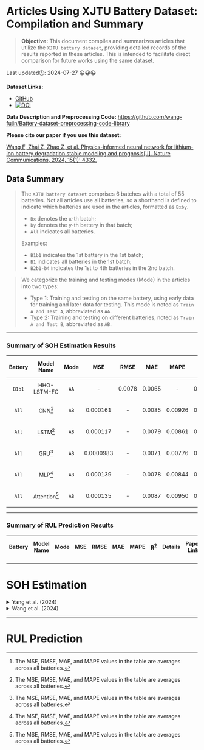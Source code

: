 # Articles Using XJTU Battery Dataset: Compilation and Summary

> **Objective:** This document compiles and summarizes articles that utilize the `XJTU battery dataset`, providing detailed records of the results reported in these articles. This is intended to facilitate direct comparison for future works using the same dataset.

Last updated🕒: 2024-07-27 😀😀😀

**Dataset Links:**
- [GitHub](https://wang-fujin.github.io/)
- [![DOI](https://zenodo.org/badge/DOI/10.5281/zenodo.10963339.svg)](https://doi.org/10.5281/zenodo.10963339)

**Data Description and Preprocessing Code:**
https://github.com/wang-fujin/Battery-dataset-preprocessing-code-library

**Please cite our paper if you use this dataset:**

[Wang F, Zhai Z, Zhao Z, et al. Physics-informed neural network for lithium-ion battery degradation stable modeling and prognosis[J]. Nature Communications, 2024, 15(1): 4332.](https://www.nature.com/articles/s41467-024-48779-z)

## Data Summary

> The `XJTU battery dataset` comprises 6 batches with a total of 55 batteries. Not all articles use all batteries, so a shorthand is defined to indicate which batteries are used in the articles, formatted as `Bxby`.
> - `Bx` denotes the x-th batch;
> - `by` denotes the y-th battery in that batch;
> - `All` indicates all batteries.
> 
> Examples:
> - `B1b1` indicates the 1st battery in the 1st batch;
> - `B1` indicates all batteries in the 1st batch;
> - `B2b1-b4` indicates the 1st to 4th batteries in the 2nd batch.

> We categorize the training and testing modes (Mode) in the articles into two types:
> - Type 1: Training and testing on the same battery, using early data for training and later data for testing. This mode is noted as `Train A and Test A`, abbreviated as `AA`.
> - Type 2: Training and testing on different batteries, noted as `Train A and Test B`, abbreviated as `AB`.

---

### Summary of SOH Estimation Results
| Battery |   Model Name   | Mode |    MSE     |  RMSE   |  MAE   |    MAPE     | R<sup>2</sup> |             Details             | Paper Link | Non-transfer learning | Transfer learning |
|:-------:|:--------------:|:----:|:----------:|:-------:|:------:|:-----------:|:-------------:|:-------------------------------:|:-----:|:-----:|:-----:|
| `B1b1`  |  HHO-LSTM-FC   | `AA` |     -      | 0.0078  | 0.0065 |      -      |    0.9422     | [Yang et al. (2024)](#yang2024) | [link](https://www.mdpi.com/2071-1050/16/15/6316) | ✅ | ✅  |
|  `All`  |    CNN[^1]     | `AB` |  0.000161  | -       | 0.0085 |   0.00926   |    0.9187     | [Wang et al. (2024)](#wang2024) | [link](https://www.sciencedirect.com/science/article/pii/S2352152X23032826?via%3Dihub) | ✅ | ❌  |
|  `All`  |    LSTM[^1]    | `AB` |  0.000117  | -       | 0.0079 |   0.00861   |    0.9407     | [Wang et al. (2024)](#wang2024) | [link](https://www.sciencedirect.com/science/article/pii/S2352152X23032826?via%3Dihub) | ✅ | ❌  |
|  `All`  |    GRU[^1]     | `AB` | 0.0000983  | -       | 0.0071 |   0.00776   |    0.9503     | [Wang et al. (2024)](#wang2024) | [link](https://www.sciencedirect.com/science/article/pii/S2352152X23032826?via%3Dihub) | ✅ | ❌  |
|  `All`  |    MLP[^1]     | `AB` |  0.000139  | -       | 0.0078 |   0.00844   |    0.9331     | [Wang et al. (2024)](#wang2024) | [link](https://www.sciencedirect.com/science/article/pii/S2352152X23032826?via%3Dihub) | ✅ | ❌  |
|  `All`  | Attention[^1]  | `AB` |  0.000135  | -       | 0.0087 |   0.00950   |    0.9317     | [Wang et al. (2024)](#wang2024) | [link](https://www.sciencedirect.com/science/article/pii/S2352152X23032826?via%3Dihub) | ✅ | ❌  |

[^1]: The MSE, RMSE, MAE, and MAPE values in the table are averages across all batteries.

---

### Summary of RUL Prediction Results
| Battery |   Model Name   | Mode |    MSE     |  RMSE   |  MAE   |    MAPE     | R<sup>2</sup> |             Details             | Paper Link | Non-transfer learning | Transfer learning |
|:-------:|:--------------:|:----:|:----------:|:-------:|:------:|:-----------:|:-------------:|:-------------------------------:|:-----:|:-----:|:-----:|

---

# SOH Estimation


<details> 
<summary id="yang2024">
Yang et al. (2024)
</summary>

[Yang G, Wang X, Li R, et al. State of Health Estimation for Lithium-Ion Batteries Based on Transferable Long Short-Term Memory Optimized Using Harris Hawk Algorithm[J]. Sustainability, 2024, 16(15): 6316.](https://www.mdpi.com/2071-1050/16/15/6316)

Used only the 1st battery of Batch-1, noted as `B1b1`.

The article implemented two SOH estimation modes:
1. Pre-training on NASA's B6 and B7 batteries, then fine-tuning with the first 30% data of `B1b1`, followed by testing on `B1b1`.
2. Training with the first 70% data of `B1b1`, followed by testing on `B1b1`.

Results:

|                    | RMSE   | MAE    | R<sup>2</sup> | Mode  |
| ------------------ | ------ | ------ | ------------- | ---  |
| HHO-LSTM-FC-TL(B6) | 0.0037 | 0.0029 | 0.9941        | 1    |
| HHO-LSTM-FC-TL(B7) | 0.0034 | 0.0027 | 0.9952        | 1    |
| HHO-LSTM-FC        | 0.0078 | 0.0065 | 0.9422        | 2    |

</details>

<details>
<summary id="wang2024">
Wang et al. (2024)
</summary>

[Wang F, Zhai Z, Liu B, et al. Open access dataset, code library and benchmarking deep learning approaches for state-of-health estimation of lithium-ion batteries[J]. Journal of Energy Storage, 2024, 77: 109884.](https://www.sciencedirect.com/science/article/pii/S2352152X23032826?via%3Dihub)

In this article, we provide a benchmark testing five deep learning models on three types of inputs (`all charging data`, `partial charging data`, `features`) and under three normalization methods.

![Specific Results](./Figures/Wang2024-1.jpg)

The above image shows the results of the five models using `features` as input and `[-1,1] normalization`, with all results magnified by 1000 times. Due to the abundance of results, we only show one type here; other results can be found in the original paper.
</details>

---

# RUL Prediction

